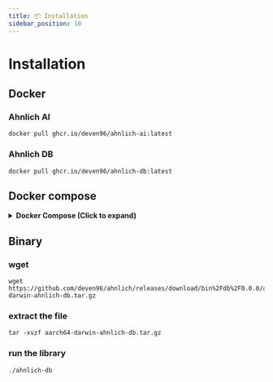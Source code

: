 ```yaml
---
title: 📦 Installation
sidebar_position: 10
---
```


# Installation

## Docker

### Ahnlich AI

```
docker pull ghcr.io/deven96/ahnlich-ai:latest
```

### Ahnlich DB

```
docker pull ghcr.io/deven96/ahnlich-db:latest
```


## Docker compose


<details>
<summary><b>Docker Compose (Click to expand)</b></summary>

```docker
services:  
 ahnlich_db:  
 image: ghcr.io/deven96/ahnlich-db:latest  
 command: "ahnlich-db run --host 0.0.0.0 --enable-tracing"  
 ports:  
 - "1369:1369"

      ahnlich_ai:
        image: ghcr.io/deven96/ahnlich-ai:latest
        command: "ahnlich-ai run --db-host ahnlich_db --host 0.0.0.0 --enable-tracing --supported-models all-minilm-l6-v2,resnet-50"
        ports:
          - "1370:1370"
```

</details>

## Binary

### wget

```
wget https://github.com/deven96/ahnlich/releases/download/bin%2Fdb%2F0.0.0/aarch64-darwin-ahnlich-db.tar.gz
```

### extract the file

```
tar -xvzf aarch64-darwin-ahnlich-db.tar.gz
```

### run the library

```
./ahnlich-db 
```
